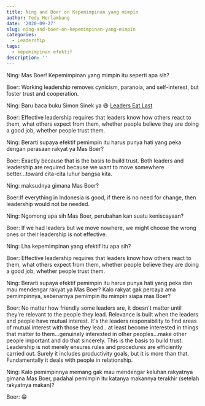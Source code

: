 ```yaml
---
title: Ning and Boer on Kepemimpinan yang mimpin
author: Tedy Herlambang
date: '2020-09-27'
slug: ning-and-boer-on-kepemimpinan-yang-mimpin
categories:
  - Leadership
tags:
  - kepemimpinan efektif
description: ''
---
```


Ning: Mas Boer! Kepemimpinan yang mimpin itu seperti apa sih?

Boer: Working leadership removes cynicism, paranoia, and self-interest, but foster trust and cooperation.

Ning: Baru baca buku Simon Sinek ya :laughing: [Leaders Eat Last]( https://www.amazon.com/Leaders-Eat-Last-Together-Others/dp/1543614620)

Boer: Effective leadership requires that leaders know how others react to them, what others expect from them, whether people believe they are doing a good job, whether people trust them.

Ning: Berarti supaya efektif pemimpin itu harus punya hati yang peka dengan perasaan rakyat ya Mas Boer?

Boer: Exactly because that is the basis to build trust. Both leaders and leadership are required because we want to move somewhere better...toward cita-cita luhur bangsa kita.

Ning: maksudnya gimana Mas Boer?

Boer:If everything in Indonesia is good, if there is no need for change, then leadership would not be needed.

Ning: Ngomong apa sih Mas Boer, perubahan kan suatu keniscayaan?

Boer: If we had leaders but we move nowhere, we might choose the wrong ones or their leadership is not effective.

Ning: Lha kepemimpinan yang efektif itu apa sih?

Boer: Effective leadership requires that leaders know how others react to them, what others expect from them, whether people believe they are doing a good job, whether people trust them.

Ning: Berarti supaya efektif pemimpin itu harus punya hati yang peka dan mau mendengar rakyat ya Mas Boer? Kalo rakyat gak percaya ama pemimpinnya, sebenarnya pemimpin itu mimpin siapa mas Boer?

Boer: No matter how friendly some leaders are, it doesn't matter until they're relevant to the people they lead. Relevance is built when the leaders and people have mutual interest. It's the leaders responsibility to find areas of mutual interest with those they lead...at least become interested in things that matter to them...genuinely interested in other peoples...make other people important and do that sincerely.  This is the basis to build trust. Leadership is not merely ensures rules and procedures are efficiently carried out. Surely it includes productivity goals, but it is more than that. Fundamentally it deals with people in relationship.

Ning: Kalo pemimpinnya memang gak mau mendengar keluhan rakyatnya gimana Mas Boer, padahal pemimpin itu katanya makannya terakhir (setelah rakyatnya makan)?

Boer: :grin:
